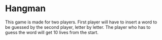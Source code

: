 # Hangman
This game is made for two players.
First player will have to insert a word to be guessed by the second player, letter by letter. 
The player who has to guess the word will get 10 lives from the start.
